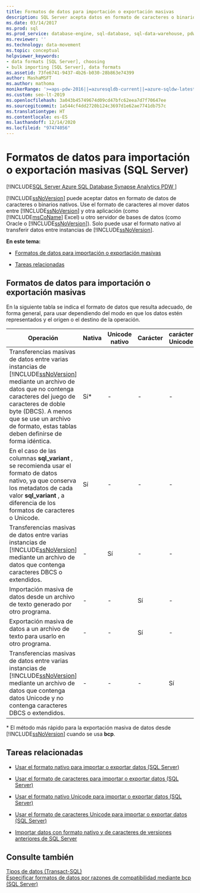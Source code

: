 ```yaml
---
title: Formatos de datos para importación o exportación masivas
description: SQL Server acepta datos en formato de caracteres o binario nativo. Use el formato de caracteres entre SQL Server y otras aplicaciones y el formato nativo entre instancias de SQL Server.
ms.date: 03/14/2017
ms.prod: sql
ms.prod_service: database-engine, sql-database, sql-data-warehouse, pdw
ms.reviewer: ''
ms.technology: data-movement
ms.topic: conceptual
helpviewer_keywords:
- data formats [SQL Server], choosing
- bulk importing [SQL Server], data formats
ms.assetid: 73fe6741-9437-4b26-b030-28b863e74399
author: MashaMSFT
ms.author: mathoma
monikerRange: '>=aps-pdw-2016||=azuresqldb-current||=azure-sqldw-latest||>=sql-server-2016||>=sql-server-linux-2017||=azuresqldb-mi-current'
ms.custom: seo-lt-2019
ms.openlocfilehash: 3a043b45749674d09cd47bfc62eea7d7f70647ee
ms.sourcegitcommit: 1a544cf4dd2720b124c3697d1e62ae7741db757c
ms.translationtype: HT
ms.contentlocale: es-ES
ms.lasthandoff: 12/14/2020
ms.locfileid: "97474056"
---
```

# <a name="data-formats-for-bulk-import-or-bulk-export-sql-server"></a>Formatos de datos para importación o exportación masivas (SQL Server)
[!INCLUDE[SQL Server Azure SQL Database Synapse Analytics PDW ](../../includes/applies-to-version/sql-asdb-asdbmi-asa-pdw.md)]

  [!INCLUDE[ssNoVersion](../../includes/ssnoversion-md.md)] puede aceptar datos en formato de datos de caracteres o binarios nativos. Use el formato de caracteres al mover datos entre [!INCLUDE[ssNoVersion](../../includes/ssnoversion-md.md)] y otra aplicación (como [!INCLUDE[msCoName](../../includes/msconame-md.md)] Excel) u otro servidor de bases de datos (como Oracle o [!INCLUDE[ssNoVersion](../../includes/ssnoversion-md.md)]). Solo puede usar el formato nativo al transferir datos entre instancias de [!INCLUDE[ssNoVersion](../../includes/ssnoversion-md.md)].  
  
 **En este tema:**  
  
-   [Formatos de datos para importación o exportación masivas](#ComponentsAndConcepts)  
  
-   [Tareas relacionadas](#RelatedTasks)  
  
##  <a name="data-formats-for-bulk-import-or-export"></a><a name="ComponentsAndConcepts"></a> Formatos de datos para importación o exportación masivas  
 En la siguiente tabla se indica el formato de datos que resulta adecuado, de forma general, para usar dependiendo del modo en que los datos estén representados y el origen o el destino de la operación.  
  
|Operación|Nativa|Unicode nativo|Carácter|carácter Unicode|  
|---------------|------------|--------------------|---------------|-----------------------|  
|Transferencias masivas de datos entre varias instancias de [!INCLUDE[ssNoVersion](../../includes/ssnoversion-md.md)] mediante un archivo de datos que no contenga caracteres del juego de caracteres de doble byte (DBCS). A menos que se use un archivo de formato, estas tablas deben definirse de forma idéntica.|Sí*|-|-|-|  
|En el caso de las columnas **sql_variant** , se recomienda usar el formato de datos nativo, ya que conserva los metadatos de cada valor **sql_variant** , a diferencia de los formatos de caracteres o Unicode.|Sí|-|-|-|  
|Transferencias masivas de datos entre varias instancias de [!INCLUDE[ssNoVersion](../../includes/ssnoversion-md.md)] mediante un archivo de datos que contenga caracteres DBCS o extendidos.|-|Sí|-|-|  
|Importación masiva de datos desde un archivo de texto generado por otro programa.|-|-|Sí|-|  
|Exportación masiva de datos a un archivo de texto para usarlo en otro programa.|-|-|Sí|-|  
|Transferencias masivas de datos entre varias instancias de [!INCLUDE[ssNoVersion](../../includes/ssnoversion-md.md)] mediante un archivo de datos que contenga datos Unicode y no contenga caracteres DBCS o extendidos.|-|-|-|Sí|  
  
 \* El método más rápido para la exportación masiva de datos desde [!INCLUDE[ssNoVersion](../../includes/ssnoversion-md.md)] cuando se usa **bcp**.  
  
##  <a name="related-tasks"></a><a name="RelatedTasks"></a> Tareas relacionadas  
  
-   [Usar el formato nativo para importar o exportar datos &#40;SQL Server&#41;](../../relational-databases/import-export/use-native-format-to-import-or-export-data-sql-server.md)  
  
-   [Usar el formato de caracteres para importar o exportar datos &#40;SQL Server&#41;](../../relational-databases/import-export/use-character-format-to-import-or-export-data-sql-server.md)  
  
-   [Usar el formato nativo Unicode para importar o exportar datos &#40;SQL Server&#41;](../../relational-databases/import-export/use-unicode-native-format-to-import-or-export-data-sql-server.md)  
  
-   [Usar el formato de caracteres Unicode para importar o exportar datos &#40;SQL Server&#41;](../../relational-databases/import-export/use-unicode-character-format-to-import-or-export-data-sql-server.md)  
  
-   [Importar datos con formato nativo y de caracteres de versiones anteriores de SQL Server](../../relational-databases/import-export/import-native-and-character-format-data-from-earlier-versions-of-sql-server.md)  
  
## <a name="see-also"></a>Consulte también  
 [Tipos de datos &#40;Transact-SQL&#41;](../../t-sql/data-types/data-types-transact-sql.md)   
 [Especificar formatos de datos por razones de compatibilidad mediante bcp &#40;SQL Server&#41;](../../relational-databases/import-export/specify-data-formats-for-compatibility-when-using-bcp-sql-server.md)  
  
  
